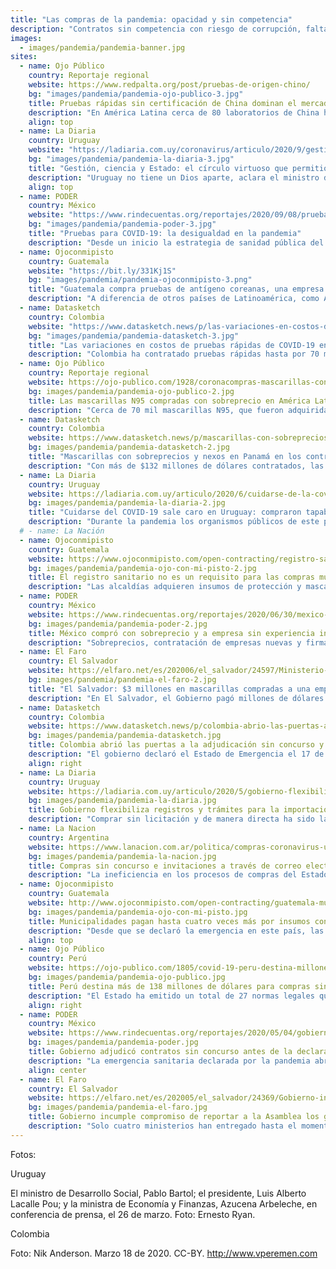 ```yaml
---
title: "Las compras de la pandemia: opacidad y sin competencia"
description: "Contratos sin competencia con riesgo de corrupción, falta de transparencia, sobrecostos en las compras públicas y la flexibilización de los estándares de calidad en las importaciones son los principales hallazgos del análisis de cerca de 100 normas legales como parte de una investigación regional realizada por la Red de Periodistas de América Latina para la Transparencia y la Anticorrupción, conformada por OjoPúblico de Perú, la diaria de Uruguay, El Faro de El Salvador, Datasketch de Colombia, La Nación de Argentina, PODER de México y Ojoconmipisto de Guatemala."
images:
  - images/pandemia/pandemia-banner.jpg
sites:
  - name: Ojo Público
    country: Reportaje regional
    website: https://www.redpalta.org/post/pruebas-de-origen-chino/
    bg: "images/pandemia/pandemia-ojo-publico-3.jpg"
    title: Pruebas rápidas sin certificación de China dominan el mercado de América Latina
    description: "En América Latina cerca de 80 laboratorios de China han vendido, importado o recibido autorización para sus pruebas rápidas de Covid-19. Sin embargo, el 93% de estos test serológicos no cuentan con certificación sanitaria en su país de origen."
    align: top
  - name: La Diaria
    country: Uruguay
    website: "https://ladiaria.com.uy/coronavirus/articulo/2020/9/gestion-ciencia-y-estado-el-circulo-virtuoso-que-permitio-a-uruguay-combatir-el-coronavirus/"
    bg: "images/pandemia/pandemia-la-diaria-3.jpg"
    title: "Gestión, ciencia y Estado: el círculo virtuoso que permitió a Uruguay combatir el coronavirus"
    description: "Uruguay no tiene un Dios aparte, aclara el ministro de Salud Pública de ese país, Daniel Salinas. Un Estado fuerte, un sistema de salud integrado, una accesibilidad amplia a pruebas diagnósticas y la fuerte contribución de la academia y la ciencia nacionales son algunos de los factores que explican los buenos resultados de Uruguay en la contención de la pandemia. Los laboratorios públicos de ese país realizan casi el 50% de las pruebas de Covid-19, y el 54% de los test aplicados fueron desarrollados por científicos nacionales."
    align: top
  - name: PODER
    country: México
    website: "https://www.rindecuentas.org/reportajes/2020/09/08/pruebas-para-covid-19-la-desigualdad-en-la-pandemia/"
    bg: "images/pandemia/pandemia-poder-3.jpg"
    title: "Pruebas para COVID-19: la desigualdad en la pandemia"
    description: "Desde un inicio la estrategia de sanidad pública del gobierno federal fue la de hacer pruebas moleculares únicamente y no hacer pruebas masivas, lo cual le ha traído críticas, pues según expertos, la magnitud de la pandemia queda subrepresentada. La realidad es que para aquellas personas contagiadas con el virus Sars-CoV2, la única forma de saber que lo están es a través de las pruebas, con las moleculares que son más efectivas, o con las rápidas que son más baratas pero menos exactas. Existe una tercera opción, pero sólo para quienes se atienden en hospitales militares: las pruebas compradas por la Secretaría de la Defensa Nacional (SEDENA) que son moleculares pero de tan alta tecnología que pueden arrojar un resultado en sólo 45 minutos."
  - name: Ojoconmipisto
    country: Guatemala
    website: "https://bit.ly/331Kj1S"
    bg: "images/pandemia/pandemia-ojoconmipisto-3.png"
    title: "Guatemala compra pruebas de antígeno coreanas, una empresa controla el mercado"
    description: "A diferencia de otros países de Latinoamérica, como Argentina y Perú que optan por comprar pruebas rápidas de China o Estados Unidos, Guatemala se inclina por las que proveen Boditech Med Inc, SD Biosensor y Biocredit Rapigen, fabricadas en Corea del Sur. El 96 por ciento de estos insumos registrados en  Guatecompras fueron para adquirir las de SD Biosensor, una marca que según el registro del ministerio de Salud solo lo importa Labymed S.A. Las otras dos, Rapigen y Bioditech, representan el resto"
  - name: Datasketch
    country: Colombia
    website: "https://www.datasketch.news/p/las-variaciones-en-costos-de-pruebas-rapidas-de-covid-19-en-colombia"
    bg: "images/pandemia/pandemia-datasketch-3.jpg"
    title: "Las variaciones en costos de pruebas rápidas de COVID-19 en Colombia"
    description: "Colombia ha contratado pruebas rápidas hasta por 70 mil pesos (18 dólares). Datasketch analizó 63 contratos de entidades del Estado que adquirieron pruebas de COVID-19 (PCR o rápidas) para saber cuáles son sus proveedores locales, cuántas pruebas se han comprado y de dónde vienen."
  - name: Ojo Público
    country: Reportaje regional
    website: https://ojo-publico.com/1928/coronacompras-mascarillas-con-sobreprecio-en-america-latina
    bg: images/pandemia/pandemia-ojo-publico-2.jpg
    title: Las mascarillas N95 compradas con sobreprecio en América Latina
    description: "Cerca de 70 mil mascarillas N95, que fueron adquiridas por Argentina, Colombia, México, Perú y Uruguay costaron hasta dos veces más que el valor unitario promedio de estos respiradores en la región. El sobreprecio de trece de estas adquisiciones representó un gasto adicional de más de US$250 mil por parte de las autoridades de estos países."
  - name: Datasketch
    country: Colombia
    website: https://www.datasketch.news/p/mascarillas-con-sobreprecios-y-nexos-en-panama-en-los-contratos-por-covid-19
    bg: images/pandemia/pandemia-datasketch-2.jpg
    title: "Mascarillas con sobreprecios y nexos en Panamá en los contratos por COVID-19"
    description: "Con más de $132 millones de dólares contratados, las empresas que se están llevando la mayor tajada en suministros para enfrentar la emergencia sanitaria por COVID-19 en Colombia tienen conexiones en Panamá y están vendiendo mascarillas N95 por hasta el doble del precio."
  - name: La Diaria
    country: Uruguay
    website: https://ladiaria.com.uy/articulo/2020/6/cuidarse-de-la-covid-19-sale-caro-el-estado-compra-tapabocas-al-triple-de-su-costo-de-importacion/
    bg: images/pandemia/pandemia-la-diaria-2.jpg
    title: "Cuidarse del COVID-19 sale caro en Uruguay: compraron tapabocas al triple de su costo de importación"
    description: "Durante la pandemia los organismos públicos de este país adquirieron mascarillas descartables a un precio 18 veces mayor que en 2019. En esta investigación de la diaria liderada por la Red de Periodistas de América Latina para la Transparencia y la Anticorrupción (PALTA), se constata que Uruguay paga por las mascarillas descartables un precio cuatro veces mayor a su costo de importación."
  # - name: La Nación
  - name: Ojoconmipisto
    country: Guatemala
    website: https://www.ojoconmipisto.com/open-contracting/registro-sanitario-no-es-requisito-para-las-compras-de-covid19/
    bg: images/pandemia/pandemia-ojo-con-mi-pisto-2.jpg
    title: El registro sanitario no es un requisito para las compras municipales de COVID-19
    description: "Las alcaldías adquieren insumos de protección y mascarillas a proveedores que suelen venderles materiales de construcción sin exigirles un aval sanitario. El Ministerio de Salud advierte que deben pedirlo para garantizar la calidad del producto."
  - name: PODER
    country: México
    website: https://www.rindecuentas.org/reportajes/2020/06/30/mexico-compro-insumos-para-la-covid-19-con-sobreprecios-y-a-empresa-sin-experiencia/
    bg: images/pandemia/pandemia-poder-2.jpg
    title: México compró con sobreprecio y a empresa sin experiencia insumos contra la COVID-19
    description: "Sobreprecios, contratación de empresas nuevas y firmas no relacionadas al sector salud, manchan el proceso de contratación de algunos de los insumos comprados por el gobierno federal de México y el de la Ciudad de México. Cubrebocas, mascarillas N95 y KN95 y ventiladores registran estas irregularidades."
  - name: El Faro
    country: El Salvador
    website: https://elfaro.net/es/202006/el_salvador/24597/Ministerio-de-Salud-compr%C3%B3-$3-millones-en-mascarillas-a-un-vendedor-de-porcelana-y-cer%C3%A1mica.htm
    bg: images/pandemia/pandemia-el-faro-2.jpg
    title: "El Salvador: $3 millones en mascarillas compradas a una empresa que vende porcelana y cerámica"
    description: "En El Salvador, el Gobierno pagó millones de dólares para adquirir mascarillas KN95 y mascarillas quirúrgicas con sospecha de sobreprecio a proveedores sin experiencia en la venta de insumos médicos. Entre estos destacan una empresa de cerámicas radicada en Miami y una empresa dedicada a la informática fundada por un diputado de la República aliado del gobierno Bukele."
  - name: Datasketch
    country: Colombia
    website: https://www.datasketch.news/p/colombia-abrio-las-puertas-a-la-adjudicacion-sin-concurso-y-a-la-modificacion-de-contratos
    bg: images/pandemia/pandemia-datasketch.jpg
    title: Colombia abrió las puertas a la adjudicación sin concurso y a la modificación de contratos
    description: "El gobierno declaró el Estado de Emergencia el 17 de marzo de 2020 y autorizó el procedimiento de contratación directa para las compras de bienes y servicios de emergencia de COVID-19. Al mismo tiempo ha autorizado la posibilidad de realizar adendas y modificar los contratos."
    align: right
  - name: La Diaria
    country: Uruguay
    website: https://ladiaria.com.uy/articulo/2020/5/gobierno-flexibiliza-registros-y-tramites-para-la-importacion-de-insumos-y-equipos-medicos/
    bg: images/pandemia/pandemia-la-diaria.jpg
    title: Gobierno flexibiliza registros y trámites para la importación de insumos y equipos médicos
    description: "Comprar sin licitación y de manera directa ha sido la respuesta del gobierno de este país para enfrentar la pandemia de la COVID-19. La ley vigente les permite contratar sin concurso en situaciones de emergencia, pero la duración de los trámites de ingreso al país y el registro de productos suponía un escollo que ahora han resuelto aprobando normas desde el Poder Ejecutivo."
  - name: La Nacion
    country: Argentina
    website: https://www.lanacion.com.ar/politica/compras-coronavirus-un-sistema-peligroso-deficiente-nid2360123
    bg: images/pandemia/pandemia-la-nacion.jpg
    title: Compras sin concurso e invitaciones a través de correo electrónico
    description: "La ineficiencia en los procesos de compras del Estado se agudiza en tiempos de crisis. Como otros países de la región, Argentina declaró la emergencia nacional e incorporó contrataciones directas para los bienes y servicios de la Pandemia. Pero además, implementó invitaciones directas a empresas y proveedores a través de mensajes electrónicos."
  - name: Ojoconmipisto
    country: Guatemala
    website: http://www.ojoconmipisto.com/open-contracting/guatemala-municipalidades-pagan-hasta-cuatro-veces-mas-por-insumos-contra-la-pandemia/
    bg: images/pandemia/pandemia-ojo-con-mi-pisto.jpg
    title: Municipalidades pagan hasta cuatro veces más por insumos contra la pandemia
    description: "Desde que se declaró la emergencia en este país, las autoridades locales han priorizado sus compras en insumos médicos y  productos de la canasta básica de alimentos. Sin embargo, en algunos productos como las mascarillas han pagado muy por encima de su precio en situaciones normales. La Contraloría General de Cuentas audita a seis alcaldías por los altos precios a los que se adquirieron."
    align: top
  - name: Ojo Público
    country: Perú
    website: https://ojo-publico.com/1805/covid-19-peru-destina-millones-para-compras-sin-competencia
    bg: images/pandemia/pandemia-ojo-publico.jpg
    title: Perú destina más de 138 millones de dólares para compras sin competencia para COVID-19
    description: "El Estado ha emitido un total de 27 normas legales que regulan las contrataciones públicas durante la emergencia por la pandemia. Sin embargo, la norma señala que la mayoría de estas adquisiciones podrán realizarse a través de contrataciones directas, modalidad que implica riesgos de corrupción, advierten expertos. El análisis realizado por OjoPúblico determina que hasta el momento se han realizado compras directas por US$75 millones."
    align: right
  - name: PODER
    country: México
    website: https://www.rindecuentas.org/reportajes/2020/05/04/gobierno-adjudico-contratos-sin-concurso-antes-de-la-emergencia-por-covid-19/
    bg: images/pandemia/pandemia-poder.jpg
    title: Gobierno adjudicó contratos sin concurso antes de la declaratoria de emergencia por COVID-19 
    description: "La emergencia sanitaria declarada por la pandemia abrió las puertas a la opacidad en las contrataciones públicas para hacer frente al coronavirus. El resultado: se realizaron adjudicaciones directas incluso antes de la emergencia y se suspendieron los plazos para entregar las solicitudes de acceso a la información."
    align: center
  - name: El Faro
    country: El Salvador
    website: https://elfaro.net/es/202005/el_salvador/24369/Gobierno-incumple-compromiso-de-reportar-a-la-Asamblea-los-gastos-de-emergencia.htm
    bg: images/pandemia/pandemia-el-faro.jpg
    title: Gobierno incumple compromiso de reportar a la Asamblea los gastos de emergencia
    description: "Solo cuatro ministerios han entregado hasta el momento a la Asamblea algún informe de sus gastos de emergencia por la COVID-19. El decreto 606 obliga a que todas las dependencias del Ejecutivo envíen al Legislativo “un informe detallado y completo de cada liquidación” en plazos de 30 días. Ese mandato no se cumple. Además, esos informes dicen que el Gobierno ha invertido en dos meses al menos 179 millones de dólares en bienes y servicios relacionados con la pandemia, pero solo explican con algún detalle el destino de un 20 % de esa cantidad."
---
```




Fotos:

Uruguay

El ministro de Desarrollo Social, Pablo Bartol; el presidente, Luis Alberto Lacalle Pou; y la ministra de Economía y Finanzas, Azucena Arbeleche, en conferencia de prensa, el 26 de marzo. Foto: Ernesto Ryan.

Colombia

Foto: Nik Anderson. Marzo 18 de 2020. CC-BY. http://www.vperemen.com

